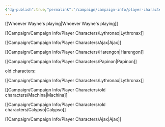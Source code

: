 ```yaml
---
{"dg-publish":true,"permalink":"/campaign/campaign-info/player-characters/and-player-characters/"}
---
```


[[Whoever Wayne's playing\|Whoever Wayne's playing]]

[[Campaign/Campaign Info/Player Characters/Lythronax\|Lythronax]]

[[Campaign/Campaign Info/Player Characters/Ajax\|Ajax]]

[[Campaign/Campaign Info/Player Characters/Harengon\|Harengon]]

[[Campaign/Campaign Info/Player Characters/Papinon\|Papinon]]









old characters:

[[Campaign/Campaign Info/Player Characters/Lythronax\|Lythronax]]

[[Campaign/Campaign Info/Player Characters/old characters/Machina\|Machina]]

[[Campaign/Campaign Info/Player Characters/old characters/Calypso\|Calypso]]

[[Campaign/Campaign Info/Player Characters/Ajax\|Ajax]]

